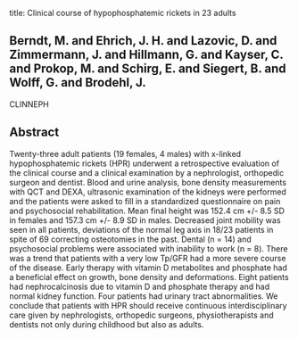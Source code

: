 title: Clinical course of hypophosphatemic rickets in 23 adults

## Berndt, M. and Ehrich, J. H. and Lazovic, D. and Zimmermann, J. and Hillmann, G. and Kayser, C. and Prokop, M. and Schirg, E. and Siegert, B. and Wolff, G. and Brodehl, J.
CLINNEPH


## Abstract
Twenty-three adult patients (19 females, 4 males) with x-linked hypophosphatemic rickets (HPR) underwent a retrospective evaluation of the clinical course and a clinical examination by a nephrologist, orthopedic surgeon and dentist. Blood and urine analysis, bone density measurements with QCT and DEXA, ultrasonic examination of the kidneys were performed and the patients were asked to fill in a standardized questionnaire on pain and psychosocial rehabilitation. Mean final height was 152.4 cm +/- 8.5 SD in females and 157.3 cm +/- 8.9 SD in males. Decreased joint mobility was seen in all patients, deviations of the normal leg axis in 18/23 patients in spite of 69 correcting osteotomies in the past. Dental (n = 14) and psychosocial problems were associated with inability to work (n = 8). There was a trend that patients with a very low Tp/GFR had a more severe course of the disease. Early therapy with vitamin D metabolites and phosphate had a beneficial effect on growth, bone density and deformations. Eight patients had nephrocalcinosis due to vitamin D and phosphate therapy and had normal kidney function. Four patients had urinary tract abnormalities. We conclude that patients with HPR should receive continuous interdisciplinary care given by nephrologists, orthopedic surgeons, physiotherapists and dentists not only during childhood but also as adults.

